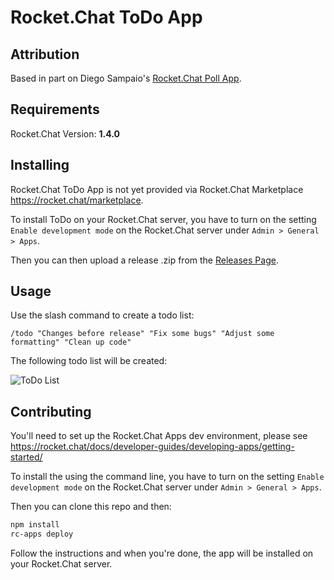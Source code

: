 # Rocket.Chat ToDo App

## Attribution

Based in part on Diego Sampaio's [Rocket.Chat Poll App](https://github.com/sampaiodiego/rocket.chat.app-poll).

## Requirements

Rocket.Chat Version: **1.4.0**

## Installing

Rocket.Chat ToDo App is not yet provided via Rocket.Chat Marketplace https://rocket.chat/marketplace.

To install ToDo on your Rocket.Chat server, you have to turn on the setting `Enable development mode` on the Rocket.Chat server under `Admin > General > Apps`.

Then you can then upload a release .zip from the [Releases Page](https://github.com/ianmclinden/rocket.chat.app-todo/releases/latest).

## Usage

Use the slash command to create a todo list:

```
/todo "Changes before release" "Fix some bugs" "Adjust some formatting" "Clean up code"
```

The following todo list will be created:

![ToDo List](https://user-images.githubusercontent.com/8931381/77243183-5797e580-6bd5-11ea-8153-4d7fde0ae2c2.png)

## Contributing

You'll need to set up the Rocket.Chat Apps dev environment, please see https://rocket.chat/docs/developer-guides/developing-apps/getting-started/

To install the using the command line, you have to turn on the setting `Enable development mode` on the Rocket.Chat server under `Admin > General > Apps`.

Then you can clone this repo and then:

```bash
npm install
rc-apps deploy
```

Follow the instructions and when you're done, the app will be installed on your Rocket.Chat server.
